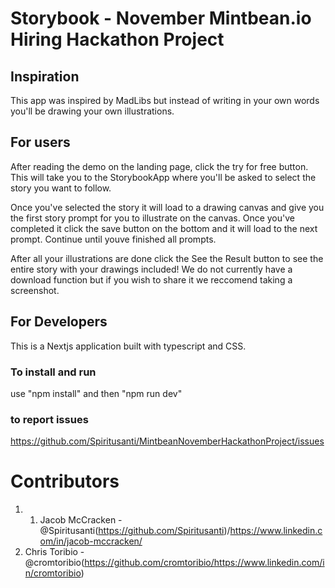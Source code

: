 # Storybook - November Mintbean.io Hiring Hackathon Project

## Inspiration
This app was inspired by MadLibs but instead of writing in your own words you'll be drawing your own illustrations.

## For users
After reading the demo on the landing page, click the try for free button. This will take you to the StorybookApp where you'll be asked to select the story you want to follow.

Once you've selected the story it will load to a drawing canvas and give you the first story prompt for you to illustrate on the canvas. Once you've completed it click the save button on the bottom and it will load to the next prompt. Continue until youve finished all prompts.

After all your illustrations are done click the See the Result button to see the entire story with your drawings included! We do not currently have a download function but if you wish to share it we reccomend taking a screenshot.


## For Developers
This is a Nextjs application built with typescript and CSS.

### To install and run
use "npm install" and then "npm run dev"

### to report issues
https://github.com/Spiritusanti/MintbeanNovemberHackathonProject/issues

# Contributors
1. 1. Jacob McCracken - @Spiritusanti(https://github.com/Spiritusanti)/https://www.linkedin.com/in/jacob-mccracken/
2. Chris Toribio - @cromtoribio(https://github.com/cromtoribio/https://www.linkedin.com/in/cromtoribio)